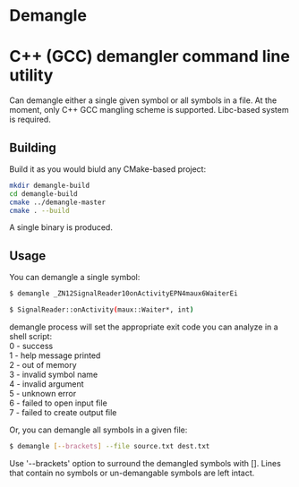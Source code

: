 # Demangle
C++ (GCC) demangler command line utility
========================================

Can demangle either a single given symbol or all symbols in a file. At the moment, only C++ GCC mangling scheme is supported. Libc-based system is required.


Building
--------

Build it as you would biuld any CMake-based project:

```bash
mkdir demangle-build
cd demangle-build
cmake ../demangle-master
cmake . --build
```

A single binary is produced.


Usage
-----

You can demangle a single symbol:

```bash
$ demangle _ZN12SignalReader10onActivityEPN4maux6WaiterEi
```

```bash
$ SignalReader::onActivity(maux::Waiter*, int)
```

demangle process will set the appropriate exit code you can analyze in a shell script:  
0 - success  
1 - help message printed  
2 - out of memory  
3 - invalid symbol name  
4 - invalid argument  
5 - unknown error  
6 - failed to open input file  
7 - failed to create output file  
  
Or, you can demangle all symbols in a given file:

```bash
$ demangle [--brackets] --file source.txt dest.txt
```

Use '--brackets' option to surround the demangled symbols with [].
Lines that contain no symbols or un-demangable symbols are left intact.
